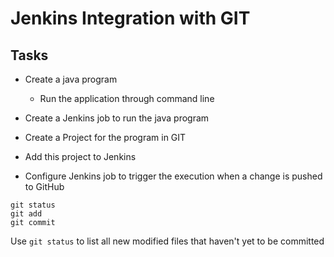 Jenkins Integration with GIT
============================

Tasks
-----

-	Create a java program
		
	-	Run the application through command line

-	Create a Jenkins job to run the java program

-	Create a Project for the program in GIT

-	Add this project to Jenkins

-	Configure Jenkins job to trigger the execution when a change is pushed to GitHub

```
git status
git add
git commit
```
Use `git status` to list all new modified files that haven't yet to be committed